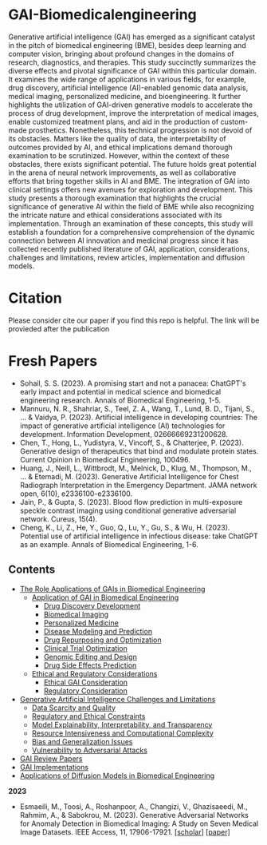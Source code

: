 # GAI-Biomedicalengineering
Generative artificial intelligence (GAI) has emerged as a significant catalyst in the pitch of biomedical engineering (BME), besides deep learning and computer vision, bringing about profound changes in the domains of research, diagnostics, and therapies. This study succinctly summarizes the diverse effects and pivotal significance of GAI within this particular domain. It examines the wide range of applications in various fields, for example, drug discovery, artificial intelligence (AI)-enabled genomic data analysis, medical imaging, personalized medicine, and bioengineering. It further highlights the utilization of GAI-driven generative models to accelerate the process of drug development, improve the interpretation of medical images, enable customized treatment plans, and aid in the production of custom-made prosthetics. Nonetheless, this technical progression is not devoid of its obstacles. Matters like the quality of data, the interpretability of outcomes provided by AI, and ethical implications demand thorough examination to be scrutinized. However, within the context of these obstacles, there exists significant potential. The future holds great potential in the arena of neural network improvements, as well as collaborative efforts that bring together skills in AI and BME. The integration of GAI into clinical settings offers new avenues for exploration and development. This study presents a thorough examination that highlights the crucial significance of generative AI within the field of BME while also recognizing the intricate nature and ethical considerations associated with its implementation. Through an examination of these concepts, this study will establish a foundation for a comprehensive comprehension of the dynamic connection between AI innovation and medicinal progress since it has collected recently published literature of GAI, application, considerations, challenges and limitations, review articles, implementation and diffusion models.

# Citation
Please consider cite our paper if you find this repo is helpful. The link will be provieded after the publication


# Fresh Papers
- Sohail, S. S. (2023). A promising start and not a panacea: ChatGPT's early impact and potential in medical science and biomedical engineering research. Annals of Biomedical Engineering, 1-5.
- Mannuru, N. R., Shahriar, S., Teel, Z. A., Wang, T., Lund, B. D., Tijani, S., ... & Vaidya, P. (2023). Artificial intelligence in developing countries: The impact of generative artificial intelligence (AI) technologies for development. Information Development, 02666669231200628.
- Chen, T., Hong, L., Yudistyra, V., Vincoff, S., & Chatterjee, P. (2023). Generative design of therapeutics that bind and modulate protein states. Current Opinion in Biomedical Engineering, 100496.
- Huang, J., Neill, L., Wittbrodt, M., Melnick, D., Klug, M., Thompson, M., ... & Etemadi, M. (2023). Generative Artificial Intelligence for Chest Radiograph Interpretation in the Emergency Department. JAMA network open, 6(10), e2336100-e2336100.
- Jain, P., & Gupta, S. (2023). Blood flow prediction in multi-exposure speckle contrast imaging using conditional generative adversarial network. Cureus, 15(4).
- Cheng, K., Li, Z., He, Y., Guo, Q., Lu, Y., Gu, S., & Wu, H. (2023). Potential use of artificial intelligence in infectious disease: take ChatGPT as an example. Annals of Biomedical Engineering, 1-6.


## Contents

* [The Role Applications of GAIs in Biomedical Engineering](#applications-of-gans-in-agriculture)
  * [Application of GAI in Biomedical Engineering](#drug-discovery-development)
    * [Drug Discovery Development](#drug-discovery-development)
    * [Biomedical Imaging](#biomedical-imaging)
    * [Personalized Medicine](#personalized-medicine)
    * [Disease Modeling and Prediction](#disease-modeling-and-prediction)
    * [Drug Repurposing and Optimization](#drug-repurposing-and-optimization)
    * [Clinical Trial Optimization](#clinical-trial-optimization)
    * [Genomic Editing and Design](#genomic-editing-and-design)
    * [Drug Side Effects Prediction](#drug-side-effects-prediction)
  * [Ethical and Regulatory Considerations](#ethical-and-regulatory-considerations)
    * [Ethical GAI Consideration](ethical-GAI-consideration)
    * [Regulatory Consideration](#regulatory-consideration)
* [Generative Artificial Intelligence Challenges and Limitations](#generative-artificial-intelligence-challenges-and-limitations)
    * [Data Scarcity and Quality](#data-scarcity-and-quality)
    * [Regulatory and Ethical Constraints](regulatory-and-ethical-constraints)
    * [Model Explainability, Interpretability, and Transparency](#model-explainability-interpretability-and-transparency)
    * [Resource Intensiveness and Computational Complexity](#resource-intensiveness-and-computational-complexity)
    * [Bias and Generalization Issues](#bias-and-generalization-issues)
    * [Vulnerability to Adversarial Attacks](#vulnerability-to-adversarial-attacks)
* [GAI Review Papers](#gai-review-papers)
* [GAI Implementations](#gan-implementations)
* [Applications of Diffusion Models in Biomedical Engineering](#applications-of-diffusion-models-in-biomedical-engineering)

**2023**
- Esmaeili, M., Toosi, A., Roshanpoor, A., Changizi, V., Ghazisaeedi, M., Rahmim, A., & Sabokrou, M. (2023). Generative Adversarial Networks for Anomaly Detection in Biomedical Imaging: A Study on Seven Medical Image Datasets. IEEE Access, 11, 17906-17921. [[scholar]](https://scholar.google.com/scholar?hl=en&as_sdt=0%2C23&q=Monitoring+Tomato+Leaf+Disease+through+Convolutional+Neural+Networks&btnG=) [[paper]](https://ieeexplore.ieee.org/abstract/document/10043696)







